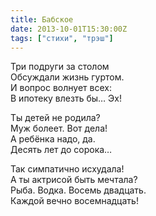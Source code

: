 ```yaml
---
title: Бабское
date: 2013-10-01T15:30:00Z
tags: ["стихи", "трэш"]
---
```


Три подруги за столом  
Обсуждали жизнь гуртом.  
И вопрос волнует всех:  
В ипотеку влезть бы… Эх!  

Ты детей не родила?  
Муж болеет. Вот дела!  
А ребёнка надо, да.  
Десять лет до сорока…  

Так симпатично исхудала!  
А ты актрисой быть мечтала?  
Рыба. Водка. Восемь двадцать.  
Каждой вечно восемнадцать!  
